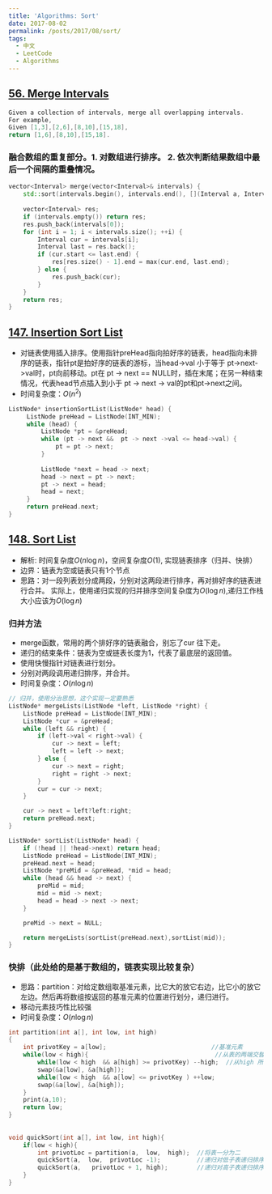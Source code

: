 ```yaml
---
title: 'Algorithms: Sort'
date: 2017-08-02
permalink: /posts/2017/08/sort/
tags:
  - 中文
  - LeetCode
  - Algorithms
---
```


## [56. Merge Intervals](https://leetcode.com/problems/merge-intervals/)

```c++
Given a collection of intervals, merge all overlapping intervals.
For example,
Given [1,3],[2,6],[8,10],[15,18],
return [1,6],[8,10],[15,18].
```

### 融合数组的重复部分。1. 对数组进行排序。 2. 依次判断结果数组中最后一个间隔的重叠情况。

```c++
vector<Interval> merge(vector<Interval>& intervals) {
    std::sort(intervals.begin(), intervals.end(), [](Interval a, Interval b){return a.start < b.start;});
    
    vector<Interval> res;
    if (intervals.empty()) return res;
    res.push_back(intervals[0]);
    for (int i = 1; i < intervals.size(); ++i) {
        Interval cur = intervals[i];
        Interval last = res.back();
        if (cur.start <= last.end) {
            res[res.size() - 1].end = max(cur.end, last.end);
        } else {
            res.push_back(cur);
        }
    }
    return res;
}
```

## [147. Insertion Sort List](ttps://leetcode.com/problems/insertion-sort-list/)
* 对链表使用插入排序。使用指针preHead指向拍好序的链表，head指向未排序的链表，指针pt是拍好序的链表的游标，当head->val 小于等于 pt->next->val时，pt向前移动。pt在 pt -> next == NULL时，插在末尾；在另一种结束情况，代表head节点插入到小于 pt -> next -> val的pt和pt->next之间。
* 时间复杂度：$O(n^2)$

```c++
ListNode* insertionSortList(ListNode* head) {
     ListNode preHead = ListNode(INT_MIN);
     while (head) {
         ListNode *pt = &preHead;
         while (pt -> next &&  pt -> next ->val <= head->val) {
             pt = pt -> next;
         }
         
         ListNode *next = head -> next;
         head -> next = pt -> next;
         pt -> next = head;
         head = next;
     }
     return preHead.next;
}
```

## [148. Sort List](https://leetcode.com/problems/sort-list/)
* 解析: 时间复杂度$O(n\log n)$，空间复杂度$O(1)$, 实现链表排序（归并、快排）
* 边界：链表为空或链表只有1个节点
* 思路：对一段列表划分成两段，分别对这两段进行排序，再对排好序的链表进行合并。 实际上，使用递归实现的归并排序空间复杂度为$O(\log n)$,递归工作栈大小应该为$O(\log n)$

### 归并方法 
* merge函数，常用的两个排好序的链表融合，别忘了cur 往下走。
* 递归的结束条件：链表为空或链表长度为1，代表了最底层的返回值。
* 使用快慢指针对链表进行划分。
* 分别对两段调用递归排序，并合并。
* 时间复杂度：$O(n\log n)$

```c++
// 归并，使用分治思想，这个实现一定要熟悉
ListNode* mergeLists(ListNode *left, ListNode *right) {
    ListNode preHead = ListNode(INT_MIN);
    ListNode *cur = &preHead;
    while (left && right) {
        if (left->val < right->val) {
            cur -> next = left;
            left = left -> next;
        } else {
            cur -> next = right;
            right = right -> next;
        }
        cur = cur -> next;
    }

    cur -> next = left?left:right;
    return preHead.next;
}

ListNode* sortList(ListNode* head) {
    if (!head || !head->next) return head;
    ListNode preHead = ListNode(INT_MIN);
    preHead.next = head;
    ListNode *preMid = &preHead, *mid = head;
    while (head && head -> next) {
        preMid = mid;
        mid = mid -> next;
        head = head -> next -> next;
    }

    preMid -> next = NULL;

    return mergeLists(sortList(preHead.next),sortList(mid));
}
```

### 快排（此处给的是基于数组的，链表实现比较复杂）
* 思路：partition：对给定数组取基准元素，比它大的放它右边，比它小的放它左边。然后再将数组按返回的基准元素的位置进行划分，递归进行。
* 移动元素技巧性比较强
* 时间复杂度：$O(n\log n)$

```c++
int partition(int a[], int low, int high)  
{  
    int privotKey = a[low];                             //基准元素  
    while(low < high){                                   //从表的两端交替地向中间扫描  
        while(low < high  && a[high] >= privotKey) --high;  //从high 所指位置向前搜索，至多到low+1 位置。将比基准元素小的交换到低端  
        swap(&a[low], &a[high]);  
        while(low < high  && a[low] <= privotKey ) ++low;  
        swap(&a[low], &a[high]);  
    }  
    print(a,10);  
    return low;  
}  
  
  
void quickSort(int a[], int low, int high){  
    if(low < high){  
        int privotLoc = partition(a,  low,  high);  //将表一分为二  
        quickSort(a,  low,  privotLoc -1);          //递归对低子表递归排序  
        quickSort(a,   privotLoc + 1, high);        //递归对高子表递归排序  
    }  
}  
```